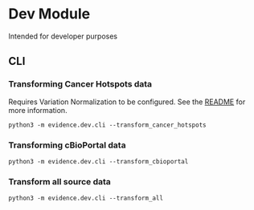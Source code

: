 # Dev Module

Intended for developer purposes

## CLI

### Transforming Cancer Hotspots data

Requires Variation Normalization to be configured. See the [README](https://github.com/cancervariants/variation-normalization#variation-normalization) for more information.
```commandline
python3 -m evidence.dev.cli --transform_cancer_hotspots
```

### Transforming cBioPortal data

```commandline
python3 -m evidence.dev.cli --transform_cbioportal
```

### Transform all source data

```commandline
python3 -m evidence.dev.cli --transform_all
```

